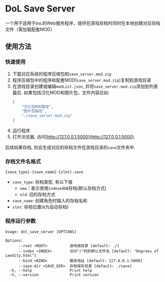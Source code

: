 # DoL Save Server

一个用于适用于`DoL`的Web服务程序，提供在游戏存档时同时在本地创建对应存档文件（需加载配套MOD）

## 使用方法

### 快速使用

1. 下载对应系统的程序压缩包和`save_server.mod.zip`
2. 程序压缩包中的程序和配套MOD(`save_server.mod.zip`)复制到游戏目录
3. 在游戏目录创建或编辑`modList.json`, 并将`save_server.mod.zip`添加到列表最后. 如果包括汉化MOD和图片包，文件内容应如:
    ```json
    [
        "汉化包MOD路径",
        "图片包路径",
        "./save_server.mod.zip"
    ]
    ```
4. 运行程序
5. 打开浏览器, 访问[http://127.0.0.1:5000](http://127.0.0.1:5000)

后续如果存档, 则会生成对应的存档文件在游戏目录的`save`文件夹中.

### 存档文件名格式

```
{save_type}-{save_name}-{slot}.save
```
- `save_type`: 存档类型, 有以下值
    - `new`：表示使用`indexedDB`存档(默认存档方式)
    - `old`: 旧的存档方式
- `save_name`: 创建角色时输入的存档名称
- `slot`: 存档位置(`0`为自动存档)

### 程序运行参数

```
Usage: dol_save_server [OPTIONS]

Options:
      --root <ROOT>          游戏根目录 [default: ./]
      --index <INDEX>        访问"/"时的默认文件名 [default: "Degrees of Lewdity.html"]
      --bind <BIND>          服务地址 [default: 127.0.0.1:5000]
      --save-dir <SAVE_DIR>  存档保存目录 [default: ./save]
  -h, --help                 Print help
  -V, --version              Print version
```